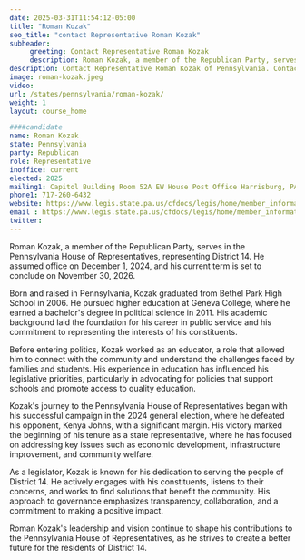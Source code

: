 ```yaml
---
date: 2025-03-31T11:54:12-05:00
title: "Roman Kozak"
seo_title: "contact Representative Roman Kozak"
subheader:
     greeting: Contact Representative Roman Kozak
     description: Roman Kozak, a member of the Republican Party, serves in the Pennsylvania House of Representatives, representing District 14. He assumed office on December 1, 2024, and his current term is set to conclude on November 30, 2026.
description: Contact Representative Roman Kozak of Pennsylvania. Contact information for Roman Kozak includes email address, phone number, and mailing address.
image: roman-kozak.jpeg
video:
url: /states/pennsylvania/roman-kozak/
weight: 1
layout: course_home

####candidate
name: Roman Kozak
state: Pennsylvania
party: Republican
role: Representative
inoffice: current
elected: 2025
mailing1: Capitol Building Room 52A EW House Post Office Harrisburg, PA 17120
phone1: 717-260-6432
website: https://www.legis.state.pa.us/cfdocs/legis/home/member_information/House_bio.cfm?id=2022/
email : https://www.legis.state.pa.us/cfdocs/legis/home/member_information/House_bio.cfm?id=2022/
twitter: 
---
```

Roman Kozak, a member of the Republican Party, serves in the Pennsylvania House of Representatives, representing District 14. He assumed office on December 1, 2024, and his current term is set to conclude on November 30, 2026.

Born and raised in Pennsylvania, Kozak graduated from Bethel Park High School in 2006. He pursued higher education at Geneva College, where he earned a bachelor's degree in political science in 2011. His academic background laid the foundation for his career in public service and his commitment to representing the interests of his constituents.

Before entering politics, Kozak worked as an educator, a role that allowed him to connect with the community and understand the challenges faced by families and students. His experience in education has influenced his legislative priorities, particularly in advocating for policies that support schools and promote access to quality education.

Kozak's journey to the Pennsylvania House of Representatives began with his successful campaign in the 2024 general election, where he defeated his opponent, Kenya Johns, with a significant margin. His victory marked the beginning of his tenure as a state representative, where he has focused on addressing key issues such as economic development, infrastructure improvement, and community welfare.

As a legislator, Kozak is known for his dedication to serving the people of District 14. He actively engages with his constituents, listens to their concerns, and works to find solutions that benefit the community. His approach to governance emphasizes transparency, collaboration, and a commitment to making a positive impact.

Roman Kozak's leadership and vision continue to shape his contributions to the Pennsylvania House of Representatives, as he strives to create a better future for the residents of District 14.

